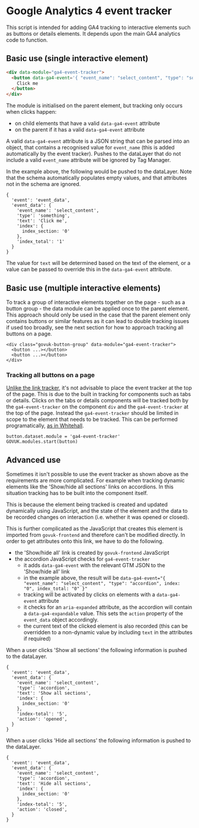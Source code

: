 # Google Analytics 4 event tracker

This script is intended for adding GA4 tracking to interactive elements such as buttons or details elements. It depends upon the main GA4 analytics code to function.

## Basic use (single interactive element)

```html
<div data-module="ga4-event-tracker">
  <button data-ga4-event='{ "event_name": "select_content", "type": "something", "index": "0", "index_total": "1" }'>
    Click me
  </button>
</div>
```

The module is initialised on the parent element, but tracking only occurs when clicks happen:

- on child elements that have a valid `data-ga4-event` attribute
- on the parent if it has a valid `data-ga4-event` attribute

A valid `data-ga4-event` attribute is a JSON string that can be parsed into an object, that contains a recognised value for `event_name` (this is added automatically by the event tracker). Pushes to the dataLayer that do not include a valid `event_name` attribute will be ignored by Tag Manager.

In the example above, the following would be pushed to the dataLayer. Note that the schema automatically populates empty values, and that attributes not in the schema are ignored.

```
{
  'event': 'event_data',
  'event_data': {
    'event_name': 'select_content',
    'type': 'something',
    'text': 'Click me',
    'index': {
      index_section: '0'
    },
    'index_total': '1'
  }
}
```

The value for `text` will be determined based on the text of the element, or a value can be passed to override this in the `data-ga4-event` attribute.

## Basic use (multiple interactive elements)

To track a group of interactive elements together on the page - such as a button group - the data module can be applied once to the parent element.  
This approach should only be used in the case that the parent element only contains buttons or similar features as it can lead to double tracking issues if used too broadly, see the next section for how to approach tracking all buttons on a page.

```
<div class="govuk-button-group" data-module="ga4-event-tracker">
  <button ...></button>
  <button ...></button>
</div>
```

### Tracking all buttons on a page

[Unlike the link tracker](https://github.com/alphagov/govuk_publishing_components/blob/main/docs/analytics-ga4/trackers/ga4-link-tracker.md#basic-use-multiple-links), it's not advisable to place the event tracker at the top of the page. This is due to the built in tracking for components such as tabs or details. Clicks on the tabs or details components will be tracked both by the `ga4-event-tracker` on the component `div` and the `ga4-event-tracker` at the top of the page. Instead the `ga4-event-tracker` should be limited in scope to the element that needs to be tracked. This can be performed programatically, [as in Whitehall](https://github.com/alphagov/whitehall/blob/main/app/assets/javascripts/admin/analytics-modules/ga4-button-setup.js#L29-L30).

```
button.dataset.module = 'ga4-event-tracker'
GOVUK.modules.start(button)
```

## Advanced use

Sometimes it isn't possible to use the event tracker as shown above as the requirements are more complicated. For example when tracking dynamic elements like the 'Show/hide all sections' links on accordions. In this situation tracking has to be built into the component itself.

This is because the element being tracked is created and updated dynamically using JavaScript, and the state of the element and the data to be recorded changes on interaction (i.e. whether it was opened or closed).

This is further complicated as the JavaScript that creates this element is imported from `govuk-frontend` and therefore can't be modified directly. In order to get attributes onto this link, we have to do the following.

- the 'Show/hide all' link is created by `govuk-frontend` JavaScript
- the accordion JavaScript checks for `ga4-event-tracker`
  - it adds `data-ga4-event` with the relevant GTM JSON to the 'Show/hide all' link
  - in the example above, the result will be `data-ga4-event="{ "event_name": "select_content", "type": "accordion", index: "0", index_total: "0" }"`
  - tracking will be activated by clicks on elements with a `data-ga4-event` attribute
  - it checks for an `aria-expanded` attribute, as the accordion will contain a `data-ga4-expandable` value. This sets the `action` property of the `event_data` object accordingly.
  - the current text of the clicked element is also recorded (this can be overridden to a non-dynamic value by including `text` in the attributes if required)

When a user clicks 'Show all sections' the following information is pushed to the dataLayer.

```
{
  'event': 'event_data',
  'event_data': {
    'event_name': 'select_content',
    'type': 'accordion',
    'text': 'Show all sections',
    'index': {
      index_section: '0'
    },
    'index-total': '5',
    'action': 'opened',
  }
}
```

When a user clicks 'Hide all sections' the following information is pushed to the dataLayer.

```
{
  'event': 'event_data',
  'event_data': {
    'event_name': 'select_content',
    'type': 'accordion',
    'text': 'Hide all sections',
    'index': {
      index_section: '0'
    },
    'index-total': '5',
    'action': 'closed',
  }
}
```
